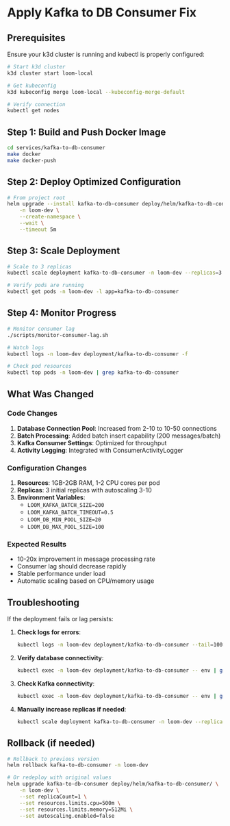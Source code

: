 # Apply Kafka to DB Consumer Fix

## Prerequisites
Ensure your k3d cluster is running and kubectl is properly configured:
```bash
# Start k3d cluster
k3d cluster start loom-local

# Get kubeconfig
k3d kubeconfig merge loom-local --kubeconfig-merge-default

# Verify connection
kubectl get nodes
```

## Step 1: Build and Push Docker Image
```bash
cd services/kafka-to-db-consumer
make docker
make docker-push
```

## Step 2: Deploy Optimized Configuration
```bash
# From project root
helm upgrade --install kafka-to-db-consumer deploy/helm/kafka-to-db-consumer/ \
    -n loom-dev \
    --create-namespace \
    --wait \
    --timeout 5m
```

## Step 3: Scale Deployment
```bash
# Scale to 3 replicas
kubectl scale deployment kafka-to-db-consumer -n loom-dev --replicas=3

# Verify pods are running
kubectl get pods -n loom-dev -l app=kafka-to-db-consumer
```

## Step 4: Monitor Progress
```bash
# Monitor consumer lag
./scripts/monitor-consumer-lag.sh

# Watch logs
kubectl logs -n loom-dev deployment/kafka-to-db-consumer -f

# Check pod resources
kubectl top pods -n loom-dev | grep kafka-to-db-consumer
```

## What Was Changed

### Code Changes
1. **Database Connection Pool**: Increased from 2-10 to 10-50 connections
2. **Batch Processing**: Added batch insert capability (200 messages/batch)
3. **Kafka Consumer Settings**: Optimized for throughput
4. **Activity Logging**: Integrated with ConsumerActivityLogger

### Configuration Changes
1. **Resources**: 1GB-2GB RAM, 1-2 CPU cores per pod
2. **Replicas**: 3 initial replicas with autoscaling 3-10
3. **Environment Variables**:
   - `LOOM_KAFKA_BATCH_SIZE=200`
   - `LOOM_KAFKA_BATCH_TIMEOUT=0.5`
   - `LOOM_DB_MIN_POOL_SIZE=20`
   - `LOOM_DB_MAX_POOL_SIZE=100`

### Expected Results
- 10-20x improvement in message processing rate
- Consumer lag should decrease rapidly
- Stable performance under load
- Automatic scaling based on CPU/memory usage

## Troubleshooting

If the deployment fails or lag persists:

1. **Check logs for errors**:
   ```bash
   kubectl logs -n loom-dev deployment/kafka-to-db-consumer --tail=100
   ```

2. **Verify database connectivity**:
   ```bash
   kubectl exec -n loom-dev deployment/kafka-to-db-consumer -- env | grep DATABASE_URL
   ```

3. **Check Kafka connectivity**:
   ```bash
   kubectl exec -n loom-dev deployment/kafka-to-db-consumer -- env | grep KAFKA
   ```

4. **Manually increase replicas if needed**:
   ```bash
   kubectl scale deployment kafka-to-db-consumer -n loom-dev --replicas=5
   ```

## Rollback (if needed)
```bash
# Rollback to previous version
helm rollback kafka-to-db-consumer -n loom-dev

# Or redeploy with original values
helm upgrade kafka-to-db-consumer deploy/helm/kafka-to-db-consumer/ \
    -n loom-dev \
    --set replicaCount=1 \
    --set resources.limits.cpu=500m \
    --set resources.limits.memory=512Mi \
    --set autoscaling.enabled=false
```